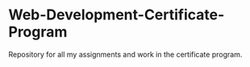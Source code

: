# Web-Development-Certificate-Program
Repository for all my assignments and work in the certificate program.
